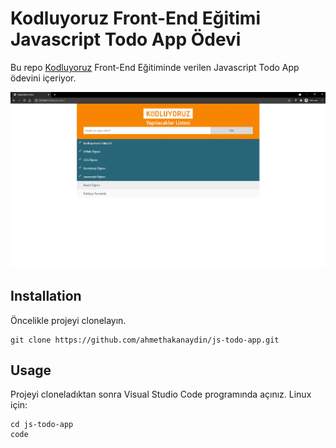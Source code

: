 # Kodluyoruz Front-End Eğitimi Javascript Todo App Ödevi
Bu repo [Kodluyoruz](https://kodluyoruz.org) Front-End Eğitiminde verilen Javascript Todo App ödevini içeriyor.

![screenshot](/img/screenshot.jpg)

## Installation
Öncelikle projeyi clonelayın.

```
git clone https://github.com/ahmethakanaydin/js-todo-app.git
```

## Usage
Projeyi cloneladıktan sonra Visual Studio Code programında açınız.
Linux için:
```
cd js-todo-app
code
```
